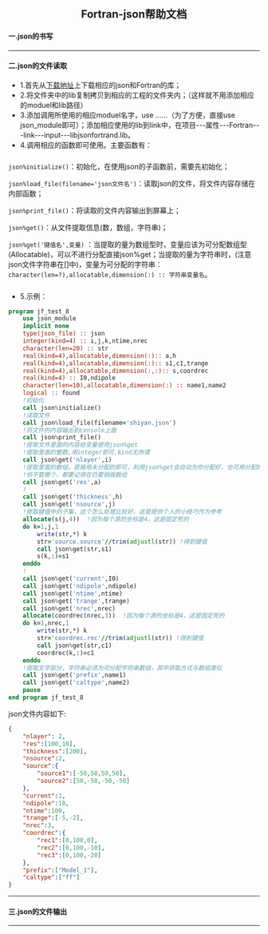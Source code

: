 <h2 align=center> Fortran-json帮助文档 </h2>

#### 一.json的书写 ####

----

#### 二.json的文件读取 ####

- 1.首先从[下载地址](https://github.com/jacobwilliams/json-fortran/releases)上下载相应的json和Fortran的库；
- 2.将文件夹中的lib复制拷贝到相应的工程的文件夹内；（这样就不用添加相应的moduel和lib路径）
- 3.添加调用所使用的相应moduel名字，use ......（为了方便，直接use json_module即可）；添加相应使用的lib到link中，在项目---属性---Fortran---link---input---libjsonfortrand.lib。
- 4.调用相应的函数即可使用。主要函数有：

##### 
`json%initialize()`：初始化，在使用json的子函数前，需要先初始化；

`json%load_file(filename='json文件名')`：读取json的文件，将文件内容存储在内部函数；

`json%print_file()`：将读取的文件内容输出到屏幕上；

`json%get()`：从文件提取信息(数，数组，字符串)；

`json%get('键值名',变量)` ：当提取的量为数组型时，变量应该为可分配数组型(Allocatable)，可以不进行分配直接json%get；当提取的量为字符串时，(注意json文件字符串在[]中)，变量为可分配的字符串：`character(len=?),allocatable,dimension(:) :: 字符串变量名`。 
#####

- 5.示例：

```fortran
program jf_test_8
    use json_module
    implicit none
    type(json_file) :: json
    integer(kind=4) :: i,j,k,ntime,nrec
    character(len=20) :: str
    real(kind=4),allocatable,dimension(:):: a,h
    real(kind=4),allocatable,dimension(:):: s1,c1,trange
    real(kind=4),allocatable,dimension(:,:):: s,coordrec
    real(kind=4) :: I0,ndipole
    character(len=10),allocatable,dimension(:) :: name1,name2
    logical :: found
    !初始化
    call json%initialize()
    !读取文件
    call json%load_file(filename='shiyan.json')
    !将文件的内容输出到console上面
    call json%print_file()
    !提取文件里面的内容给变量使用json%get
    !提取里面的整数,用integer即可,kind无所谓
    call json%get('nlayer',i)
    !提取里面的数组，直接用未分配的即可，利用json%get会自动为你分配好，也可用分配的
    !但不管哪个，都要记得在仍要销毁数组
    call json%get('res',a)
    !
    call json%get('thickness',h)
    call json%get('nsource',j)
    !提取键值中的子集，这个怎么处理比较好，这里提供个人的小技巧作为参考
    allocate(s(j,4))  !因为每个源的坐标是4，这是固定死的
    do k=1,j,1
        write(str,*) k
        str='source.source'//trim(adjustl(str)) !得到键值
        call json%get(str,s1)
        s(k,:)=s1
    enddo
    !
    call json%get('current',I0)
    call json%get('ndipole',ndipole)
    call json%get('ntime',ntime)
    call json%get('trange',trange)
    call json%get('nrec',nrec)
    allocate(coordrec(nrec,3))  !因为每个源的坐标是4，这是固定死的
    do k=1,nrec,1
        write(str,*) k
        str='coordrec.rec'//trim(adjustl(str)) !得到键值
        call json%get(str,c1)
        coordrec(k,:)=c1
    enddo
    !提取文字部分，字符串必须为可分配字符串数组，其中获取方式与数组类似
    call json%get('prefix',name1)
    call json%get('caltype',name2)
    pause   
end program jf_test_8
```

json文件内容如下:

```json
{
    "nlayer": 2,
    "res":[100,10],
    "thickness":[200],
    "nsource":2,
    "source":{
        "source1":[-50,50,50,50],
        "source2":[50,-50,-50,-50]
    },
    "current":1,
    "ndipole":10,
    "ntime":100,
    "trange":[-5,-2],
    "nrec":3,
    "coordrec":{
        "rec1":[0,100,0],
        "rec2":[0,100,-10],
        "rec3":[0,100,-20]
    },
    "prefix":["Model_1"],
    "caltype":["ff"]
}
```

----

#### 三.json的文件输出 ####

----

[^1]:正在学习完善中......